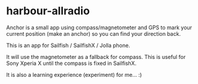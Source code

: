 # harbour-allradio

Anchor is a small app using compass/magnetometer and GPS to mark your current position (make an anchor) so you can find your direction back. 

This is an app for Sailfish / SailfishX / Jolla phone.

It will use the magnetometer as a fallback for compass. This is useful for Sony Xperia X until the compass is fixed in SailfishX.

It is also a learning experience (experiment) for me... :)
